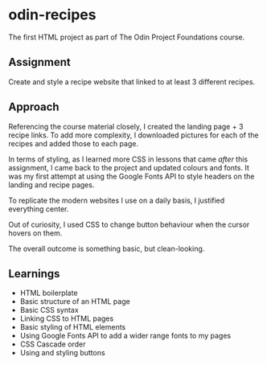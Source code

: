 # odin-recipes
The first HTML project as part of The Odin Project Foundations course.

## Assignment
Create and style a recipe website that linked to at least 3 different recipes.

## Approach
Referencing the course material closely, I created the landing page + 3 recipe links. To add more complexity, I downloaded pictures for each of the recipes and added those to each page. 

In terms of styling, as I learned more CSS in lessons that came _after_ this assignment, I came back to the project and updated colours and fonts. It was my first attempt at using the Google Fonts API to style headers on the landing and recipe pages. 

To replicate the modern websites I use on a daily basis, I justified everything center. 

Out of curiosity, I used CSS to change button behaviour when the cursor hovers on them.

The overall outcome is something basic, but clean-looking.

## Learnings
- HTML boilerplate
- Basic structure of an HTML page
- Basic CSS syntax
- Linking CSS to HTML pages
- Basic styling of HTML elements
- Using Google Fonts API to add a wider range fonts to my pages
- CSS Cascade order
- Using and styling buttons